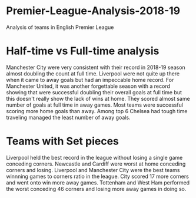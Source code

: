 # Premier-League-Analysis-2018-19
Analysis of teams in English Premier League


# Half-time vs Full-time analysis 

Manchester City were very consistent with their record in 2018-19 season almost doubling the count at full time. Liverpool were not quite up there when it came to away goals but had an impeccable home record. For Manchester United, it was another forgettable season with a record showing that were successful doubling their overall goals at full time but this doesn't really show the lack of wins at home. They scored almost same number of goals at full time in away games. Most teams were successful scoring more home goals than away. Among top 6 Chelsea had tough time traveling managed the least number of away goals.


# Teams with Set pieces

Liverpool held the best record in the league without losing a single game conceding corners. Newcastle and Cardiff were worst at home conceding corners and losing. Liverpool and Manchester City were the best teams winnning games to corners ratio in the league. City scored 17 more corners and went onto win more away games. Tottenham and West Ham performed the worst conceding 46 corners and losing more away games in doing so. 
